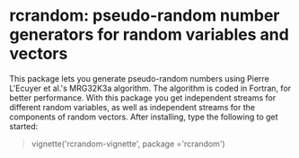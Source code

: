 # rcrandom: pseudo-random number generators for random variables and vectors

This package lets you generate pseudo-random numbers using Pierre L'Ecuyer et al.'s MRG32K3a algorithm. The algorithm is coded in Fortran, for better performance. With this package you get independent streams for different random variables, as well as independent streams for the components of random vectors. After installing, type the following to get started: 

> vignette('rcrandom-vignette', package ='rcrandom')
